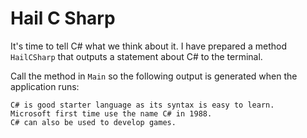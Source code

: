 # Hail C Sharp

It's time to tell C# what we think about it. I have prepared a method `HailCSharp` that outputs a statement about C# to the terminal.

Call the method in `Main` so the following output is generated when the application runs:

```text
C# is good starter language as its syntax is easy to learn.
Microsoft first time use the name C# in 1988.
C# can also be used to develop games.
```
